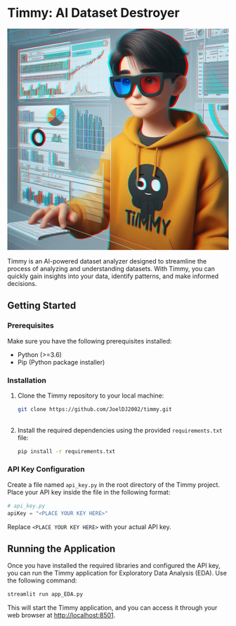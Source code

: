 # Timmy: AI Dataset Destroyer

![Timmy Logo](Designer.jpeg)

Timmy is an AI-powered dataset analyzer designed to streamline the process of analyzing and understanding datasets. With Timmy, you can quickly gain insights into your data, identify patterns, and make informed decisions.



## Getting Started

### Prerequisites
Make sure you have the following prerequisites installed:
- Python (>=3.6)
- Pip (Python package installer)

### Installation
1. Clone the Timmy repository to your local machine:
   ```bash
   git clone https://github.com/JoelDJ2002/timmy.git
  
   ```

2. Install the required dependencies using the provided `requirements.txt` file:
   ```bash
   pip install -r requirements.txt
   ```

### API Key Configuration
Create a file named `api_key.py` in the root directory of the Timmy project. Place your API key inside the file in the following format:

```python
# api_key.py
apiKey = "<PLACE YOUR KEY HERE>"
```

Replace `<PLACE YOUR KEY HERE>` with your actual API key.

## Running the Application

Once you have installed the required libraries and configured the API key, you can run the Timmy application for Exploratory Data Analysis (EDA). Use the following command:

```bash
streamlit run app_EDA.py
```

This will start the Timmy application, and you can access it through your web browser at [http://localhost:8501](http://localhost:8501).


